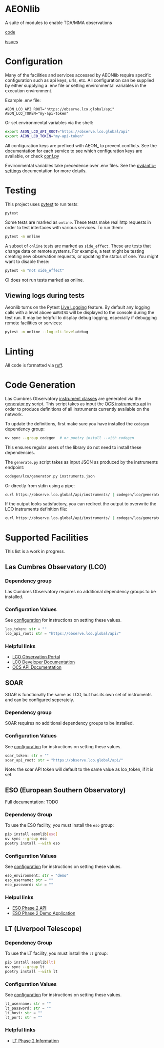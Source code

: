 # AEONlib

A suite of modules to enable TDA/MMA observations

[code](https://github.com/AEONplus/AEONlib)

[issues](https://github.com/AEONplus/AEONlib/issues)

# Configuration
Many of the facilities and services accessed by AEONlib require specific configuration such
as api keys, urls, etc. All configuration can be supplied by either supplying a .env file or
setting environmental variables in the execution environment.

Example .env file:

```
AEON_LCO_API_ROOT="https://observe.lco.global/api"
AEON_LCO_TOKEN="my-api-token"
```

Or set environmental variables via the shell:

```bash
export AEON_LCO_API_ROOT="https://observe.lco.global/api"
export AEON_LCO_TOKEN="my-api-token"
```

All configuration keys are prefixed with AEON_ to prevent conflicts. See the documentation for
each service to see which configuration keys are available, or check
[conf.py](src/aeonlib/conf.py)

Environmental variables take precedence over .env files. See the
[pydantic-settings](https://docs.pydantic.dev/latest/concepts/pydantic_settings/) documentation
for more details.


# Testing
This project uses [pytest](https://docs.pytest.org/) to run tests:

```bash
pytest
```

Some tests are marked as `online`. These tests make real http requests in order
to test interfaces with various services. To run them:

```bash
pytest -m online
```

A subset of `online` tests are marked as `side_effect`. These are tests that change data on remote
systems. For example, a test might be testing creating new observation requests, or updating the
status of one. You might want to disable these:

```bash
pytest -m "not side_effect"
```

CI does not run tests marked as online.

## Viewing logs during tests
Aeonlib turns on the Pytest
[Live Logging](https://docs.pytest.org/en/stable/how-to/logging.html#live-logs) feature.
By default any logging calls with a level above `WARNING` will be displayed to the console
during the test run. It may be helpful to display debug logging, especially if debugging remote
facilities or services:

```bash
pytest -m online --log-cli-level=debug
```

# Linting
All code is formatted via [ruff](https://astral.sh/ruff).

# Code Generation
Las Cumbres Observatory [instrument classes](src/aeonlib/ocs/lco/instruments.py)
are generated via the [generator.py](codegen/lco/generator.py) script. This script
takes as input the [OCS instruments api](https://observe.lco.global/api/instruments/)
in order to produce definitions of all instruments currently available on the network.

To update the definitions, first make sure you have installed the `codegen` dependency
group:

```bash
uv sync --group codegen  # or poetry install --with codegen
```

This ensures regular users of the library do not need to install these dependencies.

The `generate.py` script takes as input JSON as produced by the instruments endpoint:

```bash
codegen/lco/generator.py instruments.json
```

Or directly from stdin using a pipe:

```bash
curl https://observe.lco.global/api/instruments/ | codegen/lco/generator.py
```

If the output looks satisfactory, you can redirect the output to overwrite the
LCO instruments definition file:

```bash
curl https://observe.lco.global/api/instruments/ | codegen/lco/generator.py > src/aeonlib/ocs/lco/instruments.py
```
# Supported Facilities

This list is a work in progress.

## Las Cumbres Observatory (LCO)

### Dependency group
Las Cumbres Observatory requires no additional dependency groups to be installed.

### Configuration Values
See [configuration](#configuration) for instructions on setting these values.

```python
lco_token: str = ""
lco_api_root: str = "https://observe.lco.global/api/"
```
### Helpful links

* [LCO Observation Portal](https://observe.lco.global/)
* [LCO Developer Documentation](https://developers.lco.global/)
* [OCS API Documentation](https://observatorycontrolsystem.github.io/api/observation_portal/)

## SOAR

SOAR is functionally the same as LCO, but has its own set of instruments and can be configured seperately.

### Dependency group
SOAR requires no additional dependency groups to be installed.

### Configuration Values
See [configuration](#configuration) for instructions on setting these values.

```python
soar_token: str = ""
soar_api_root: str = "https://observe.lco.global/api/"
```
Note: the soar API token will default to the same value as lco_token, if it is set.

## ESO (European Southern Observatory)

Full documentation: TODO

### Dependency Group
To use the ESO facility, you must install the `eso` group:
```bash
pip install aeonlib[eso]
uv sync --group eso
poetry install --with eso
```

### Configuration Values
See [configuration](#configuration) for instructions on setting these values.

```python
eso_environment: str = "demo"
eso_username: str = ""
eso_password: str = ""
```

### Helpul links

* [ESO Phase 2 API](https://www.eso.org/sci/observing/phase2/p2intro/Phase2API.html)
* [ESO Phase 2 Demo Application](https://www.eso.org/p2demo/home)


## LT (Liverpool Telescope)

### Dependency Group
To use the LT facility, you must install the `lt` group:
```bash
pip install aeonlib[lt]
uv sync --group lt
poetry install --with lt
```
### Configuration Values
See [configuration](#configuration) for instructions on setting these values.

```python
lt_username: str = ""
lt_password: str = ""
lt_host: str = ""
lt_port: str = ""
```
### Helpful links
* [LT Phase 2 Information](https://telescope.livjm.ac.uk/PropInst/Phase2/)

